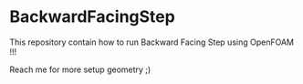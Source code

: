 # BackwardFacingStep
This repository contain how to run Backward Facing Step using OpenFOAM !!!



Reach me for more setup geometry ;)